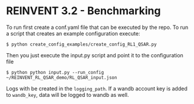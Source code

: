 REINVENT 3.2 - Benchmarking
===========================

To run first create a conf.yaml file that can be executed by the repo. To run a script that creates an example configuration execute:

```
$ python create_config_examples/create_config_RL1_QSAR.py
```

Then you just execute the input.py script and point it to the configuration file

```
$ python python input.py --run_config ~/REINVENT_RL_QSAR_demo/RL_QSAR_input.json
```

Logs with be created in the `logging_path`. If a wandb account key is added to `wandb_key`, data will be logged to wandb as well.